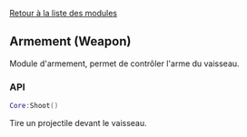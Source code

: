 [Retour à la liste des modules](README.md)

## Armement (Weapon)

Module d'armement, permet de contrôler l'arme du vaisseau.

### API

```lua
Core:Shoot()
```

Tire un projectile devant le vaisseau.
